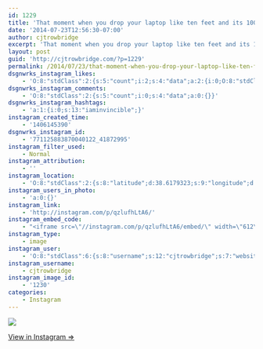 ```yaml
---
id: 1229
title: 'That moment when you drop your laptop like ten feet and its 100% fine'
date: '2014-07-23T12:56:30-07:00'
author: cjtrowbridge
excerpt: 'That moment when you drop your laptop like ten feet and its 100% fine #iaminvincible'
layout: post
guid: 'http://cjtrowbridge.com/?p=1229'
permalink: /2014/07/23/that-moment-when-you-drop-your-laptop-like-ten-feet-and-its-100-fine/
dsgnwrks_instagram_likes:
    - 'O:8:"stdClass":2:{s:5:"count";i:2;s:4:"data";a:2:{i:0;O:8:"stdClass":4:{s:8:"username";s:13:"cannibalgypsy";s:15:"profile_picture";s:107:"https://igcdn-photos-e-a.akamaihd.net/hphotos-ak-xpf1/t51.2885-19/10467835_1459445120964604_516792718_a.jpg";s:2:"id";s:10:"1296107488";s:9:"full_name";s:10:"Cody Wirth";}i:1;O:8:"stdClass":4:{s:8:"username";s:12:"steg_osaurus";s:15:"profile_picture";s:107:"https://igcdn-photos-e-a.akamaihd.net/hphotos-ak-xaf1/t51.2885-19/10948698_1546257395623908_861101716_a.jpg";s:2:"id";s:8:"35090129";s:9:"full_name";s:17:"Salvador Guerrero";}}}'
dsgnwrks_instagram_comments:
    - 'O:8:"stdClass":2:{s:5:"count";i:0;s:4:"data";a:0:{}}'
dsgnwrks_instagram_hashtags:
    - 'a:1:{i:0;s:13:"iaminvincible";}'
instagram_created_time:
    - '1406145390'
dsgnwrks_instagram_id:
    - '771125883870040122_41872995'
instagram_filter_used:
    - Normal
instagram_attribution:
    - ''
instagram_location:
    - 'O:8:"stdClass":2:{s:8:"latitude";d:38.6179323;s:9:"longitude";d:-121.5196973;}'
instagram_users_in_photo:
    - 'a:0:{}'
instagram_link:
    - 'http://instagram.com/p/qzlufhLtA6/'
instagram_embed_code:
    - "<iframe src=\"//instagram.com/p/qzlufhLtA6/embed/\" width=\"612\" height=\"710\" frameborder=\"0\" scrolling=\"no\" allowtransparency=\"true\"></iframe>\n"
instagram_type:
    - image
instagram_user:
    - 'O:8:"stdClass":6:{s:8:"username";s:12:"cjtrowbridge";s:7:"website";s:0:"";s:15:"profile_picture";s:103:"https://igcdn-photos-f-a.akamaihd.net/hphotos-ak-xpa1/t51.2885-19/925559_452430704897917_67836701_a.jpg";s:9:"full_name";s:13:"CJ Trowbridge";s:3:"bio";s:0:"";s:2:"id";s:8:"41872995";}'
instagram_username:
    - cjtrowbridge
instagram_image_id:
    - '1230'
categories:
    - Instagram
---
```


[![](http://blog.cjtrowbridge.com/wp-content/uploads/2014/07/10535102_840477149296591_2044011957_n.jpg)](http://instagram.com/p/qzlufhLtA6/)

[View in Instagram ⇒](http://instagram.com/p/qzlufhLtA6/)